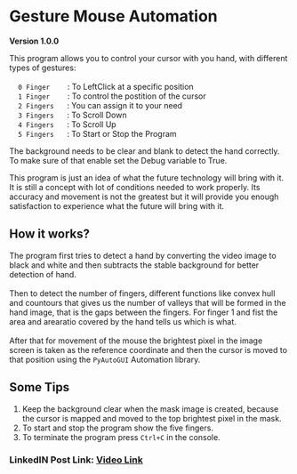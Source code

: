 # Gesture Mouse Automation

**Version 1.0.0**

This program allows you to control your cursor with you hand, with different types of gestures:<br>
<br>
&nbsp;&nbsp;&nbsp;&nbsp;`0 Finger` &nbsp;&nbsp;&nbsp;&nbsp;&nbsp;&nbsp; : To LeftClick at a specific position<br>
&nbsp;&nbsp;&nbsp;&nbsp;`1 Finger` &nbsp;&nbsp;&nbsp;&nbsp;&nbsp;&nbsp; : To control the postition of the cursor<br>
&nbsp;&nbsp;&nbsp;&nbsp;`2 Fingers`&nbsp;&nbsp;&nbsp;&nbsp;&nbsp; : You can assign it to your need<br>
&nbsp;&nbsp;&nbsp;&nbsp;`3 Fingers`&nbsp;&nbsp;&nbsp;&nbsp;&nbsp; : To Scroll Down <br>
&nbsp;&nbsp;&nbsp;&nbsp;`4 Fingers`&nbsp;&nbsp;&nbsp;&nbsp;&nbsp; : To Scroll Up<br>
&nbsp;&nbsp;&nbsp;&nbsp;`5 Fingers`&nbsp;&nbsp;&nbsp;&nbsp;&nbsp; : To Start or Stop the Program<br>

The background needs to be clear and blank to detect the hand correctly. To make sure of that enable set the Debug variable to True.

This program is just an idea of what the future technology will bring with it. It is still a concept with lot of conditions needed to work properly. Its accuracy and movement is not the greatest but it will provide you enough satisfaction to experience what the future will bring with it.

## How it works?

The program first tries to detect a hand by converting the video image to black and white and then subtracts the stable background for better detection of hand. <br><br>
Then to detect the number of fingers, different functions like convex hull and countours that gives us the number of valleys that will be formed in the hand image, that is the gaps between the fingers. For finger 1 and fist the area and arearatio covered by the hand tells us which is what.<br><br>
After that for movement of the mouse the brightest pixel in the image screen is taken as the reference coordinate and then the cursor is moved to that position using the `PyAutoGUI` Automation library.

## Some Tips

1. Keep the background clear when the mask image is created, because the cursor is mapped and moved to the top brightest pixel in the mask.<br>
2. To start and stop the program show the five fingers.<br>
3. To terminate the program press `Ctrl+C` in the console.<br>

### LinkedIN Post Link: [Video Link](https://www.linkedin.com/feed/update/urn:li:activity:6693546821140189184/)
